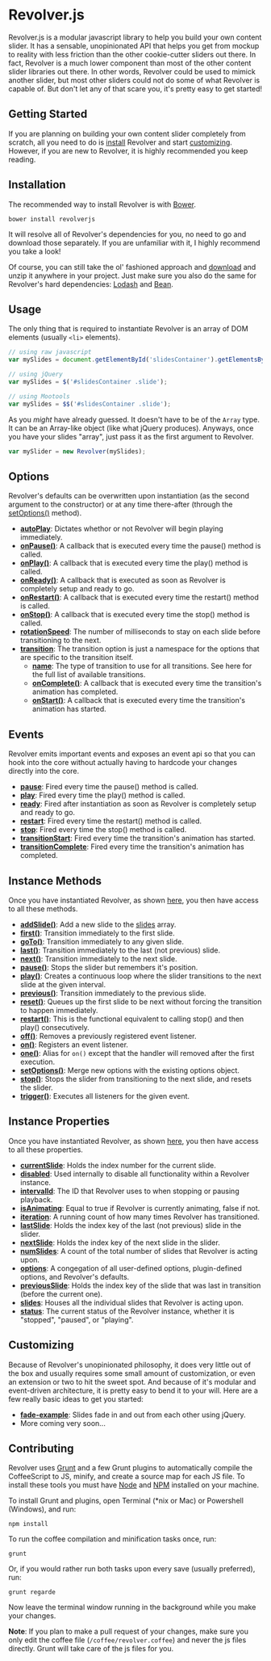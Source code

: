 # Revolver.js

Revolver.js is a modular javascript library to help you build your own content slider. It has a sensable, unopinionated API that helps you get from mockup to reality with less friction than the other cookie-cutter sliders out there. In fact, Revolver is a much lower component than most of the other content slider libraries out there. In other words, Revolver could be used to mimick another slider, but most other sliders could not do some of what Revolver is capable of. But don't let any of that scare you, it's pretty easy to get started!

## Getting Started

If you are planning on building your own content slider completely from scratch, all you need to do is [install](https://github.com/revolverjs/revolverjs#installation) Revolver and start [customizing](#customizing-revolver). However, if you are new to Revolver, it is highly recommended you keep reading.

## Installation

The recommended way to install Revolver is with [Bower](http://bower.io/).

```shell
bower install revolverjs
```

It will resolve all of Revolver's dependencies for you, no need to go and download those separately. If you are unfamiliar with it, I highly recommend you take a look!

Of course, you can still take the ol' fashioned approach and [download](https://github.com/revolverjs/revolverjs/archive/master.zip) and unzip it anywhere in your project. Just make sure you also do the same for Revolver's hard dependencies: [Lodash](http://lodash.com/) and [Bean](https://github.com/fat/bean).

## Usage

The only thing that is required to instantiate Revolver is an array of DOM elements (usually `<li>` elements).

```javascript
// using raw javascript
var mySlides = document.getElementById('slidesContainer').getElementsByClassName('slide');

// using jQuery
var mySlides = $('#slidesContainer .slide');

// using Mootools
var mySlides = $$('#slidesContainer .slide');
```

As you _might_ have already guessed. It doesn't have to be of the `Array` type. It can be an Array-like object (like what jQuery produces). Anyways, once you have your slides "array", just pass it as the first argument to Revolver.

```javascript
var mySlider = new Revolver(mySlides);
```

## Options

Revolver's defaults can be overwritten upon instantiation (as the second argument to the constructor) or at any time there-after (through the [setOptions()](https://github.com/revolverjs/revolverjs/blob/master/docs/instance-methods/setoptions.md) method).

* [**autoPlay**](https://github.com/revolverjs/revolverjs/blob/master/docs/revolver.options.autoplay.md): Dictates whethor or not Revolver will begin playing immediately.
* [**onPause()**](https://github.com/revolverjs/revolverjs/blob/master/docs/revolver.options.onpause.md): A callback that is executed every time the pause() method is called.
* [**onPlay()**](https://github.com/revolverjs/revolverjs/blob/master/docs/revolver.options.onplay.md): A callback that is executed every time the play() method is called.
* [**onReady()**](https://github.com/revolverjs/revolverjs/blob/master/docs/revolver.options.onready.md): A callback that is executed as soon as Revolver is completely setup and ready to go.
* [**onRestart()**](https://github.com/revolverjs/revolverjs/blob/master/docs/revolver.options.onrestart.md): A callback that is executed every time the restart() method is called.
* [**onStop()**](https://github.com/revolverjs/revolverjs/blob/master/docs/revolver.options.onstop.md): A callback that is executed every time the stop() method is called.
* [**rotationSpeed**](https://github.com/revolverjs/revolverjs/blob/master/docs/revolver.options.rotationspeed.md): The number of milliseconds to stay on each slide before transitioning to the next.
* [**transition**](https://github.com/revolverjs/revolverjs/blob/master/docs/revolver.options.transition.md): The transition option is just a namespace for the options that are specific to the transition itself.
  * [**name**](https://github.com/revolverjs/revolverjs/blob/master/docs/revolver.options.transition.name.md): The type of transition to use for all transitions. See here for the full list of available transitions.
  * [**onComplete()**](https://github.com/revolverjs/revolverjs/blob/master/docs/revolver.options.transition.oncomplete.md): A callback that is executed every time the transition's animation has completed.
  * [**onStart()**](https://github.com/revolverjs/revolverjs/blob/master/docs/revolver.options.transition.onstart.md): A callback that is executed every time the transition's animation has started.

## Events

Revolver emits important events and exposes an event api so that you can hook into the core without actually having to hardcode your changes directly into the core.

* [**pause**](https://github.com/revolverjs/revolverjs/blob/master/docs/revolver.events.pause.md): Fired every time the pause() method is called.
* [**play**](https://github.com/revolverjs/revolverjs/blob/master/docs/revolver.events.play.md): Fired every time the play() method is called.
* [**ready**](https://github.com/revolverjs/revolverjs/blob/master/docs/revolver.events.ready.md): Fired after instantiation as soon as Revolver is completely setup and ready to go.
* [**restart**](https://github.com/revolverjs/revolverjs/blob/master/docs/revolver.events.restart.md): Fired every time the restart() method is called.
* [**stop**](https://github.com/revolverjs/revolverjs/blob/master/docs/revolver.events.stop.md): Fired every time the stop() method is called.
* [**transitionStart**](https://github.com/revolverjs/revolverjs/blob/master/docs/revolver.events.transitionstart.md): Fired every time the transition's animation has started.
* [**transitionComplete**](https://github.com/revolverjs/revolverjs/blob/master/docs/revolver.events.transitioncomplete.md): Fired every time the transition's animation has completed.

## Instance Methods

Once you have instantiated Revolver, as shown [here](#usage), you then have access to all these methods.

* [**addSlide()**](https://github.com/revolverjs/revolverjs/blob/master/docs/revolver.methods.addslide.md): Add a new slide to the [slides](https://github.com/revolverjs/revolverjs/blob/master/docs/revolver.props.slides.md) array.
* [**first()**](https://github.com/revolverjs/revolverjs/blob/master/docs/revolver.methods.first.md): Transition immediately to the first slide.
* [**goTo()**](https://github.com/revolverjs/revolverjs/blob/master/docs/revolver.methods.goto.md): Transition immediately to any given slide.
* [**last()**](https://github.com/revolverjs/revolverjs/blob/master/docs/revolver.methods.last.md): Transition immediately to the last (not previous) slide.
* [**next()**](https://github.com/revolverjs/revolverjs/blob/master/docs/revolver.methods.next.md): Transition immediately to the next slide.
* [**pause()**](https://github.com/revolverjs/revolverjs/blob/master/docs/revolver.methods.pause.md): Stops the slider but remembers it's position.
* [**play()**](https://github.com/revolverjs/revolverjs/blob/master/docs/revolver.methods.play.md): Creates a continuous loop where the slider transitions to the next slide at the given interval.
* [**previous()**](https://github.com/revolverjs/revolverjs/blob/master/docs/revolver.methods.previous.md): Transition immediately to the previous slide.
* [**reset()**](https://github.com/revolverjs/revolverjs/blob/master/docs/revolver.methods.reset.md): Queues up the first slide to be next without forcing the transition to happen immediately.
* [**restart()**](https://github.com/revolverjs/revolverjs/blob/master/docs/revolver.methods.restart.md): This is the functional equivalent to calling stop() and then play() consecutively.
* [**off()**](https://github.com/revolverjs/revolverjs/blob/master/docs/revolver.methods.off.md): Removes a previously registered event listener.
* [**on()**](https://github.com/revolverjs/revolverjs/blob/master/docs/revolver.methods.on.md): Registers an event listener.
* [**one()**](https://github.com/revolverjs/revolverjs/blob/master/docs/revolver.methods.one.md): Alias for `on()` except that the handler will removed after the first execution.
* [**setOptions()**](https://github.com/revolverjs/revolverjs/blob/master/docs/revolver.methods.setoptions.md): Merge new options with the existing options object.
* [**stop()**](https://github.com/revolverjs/revolverjs/blob/master/docs/revolver.methods.stop.md): Stops the slider from transitioning to the next slide, and resets the slider.
* [**trigger()**](https://github.com/revolverjs/revolverjs/blob/master/docs/revolver.methods.trigger.md): Executes all listeners for the given event.

## Instance Properties

Once you have instantiated Revolver, as shown [here](#usage), you then have access to all these properties.

* [**currentSlide**](https://github.com/revolverjs/revolverjs/blob/master/docs/revolver.props.currentslide.md): Holds the index number for the current slide.
* [**disabled**](https://github.com/revolverjs/revolverjs/blob/master/docs/revolver.props.disabled.md): Used internally to disable all functionality within a Revolver instance.
* [**intervalId**](https://github.com/revolverjs/revolverjs/blob/master/docs/revolver.props.intervalid.md): The ID that Revolver uses to when stopping or pausing playback.
* [**isAnimating**](https://github.com/revolverjs/revolverjs/blob/master/docs/revolver.props.isanimating.md): Equal to true if Revolver is currently animating, false if not.
* [**iteration**](https://github.com/revolverjs/revolverjs/blob/master/docs/revolver.props.iteration.md): A running count of how many times Revolver has transitioned.
* [**lastSlide**](https://github.com/revolverjs/revolverjs/blob/master/docs/revolver.props.lastslide.md): Holds the index key of the last (not previous) slide in the slider.
* [**nextSlide**](https://github.com/revolverjs/revolverjs/blob/master/docs/revolver.props.nextslide.md): Holds the index key of the next slide in the slider.
* [**numSlides**](https://github.com/revolverjs/revolverjs/blob/master/docs/revolver.props.numslides.md): A count of the total number of slides that Revolver is acting upon.
* [**options**](https://github.com/revolverjs/revolverjs/blob/master/docs/revolver.props.options.md): A congegation of all user-defined options, plugin-defined options, and Revolver's defaults.
* [**previousSlide**](https://github.com/revolverjs/revolverjs/blob/master/docs/revolver.props.previousslide.md): Holds the index key of the slide that was last in transition (before the current one).
* [**slides**](https://github.com/revolverjs/revolverjs/blob/master/docs/revolver.props.slides.md): Houses all the individual slides that Revolver is acting upon.
* [**status**](https://github.com/revolverjs/revolverjs/blob/master/docs/revolver.props.status.md): The current status of the Revolver instance, whether it is "stopped", "paused", or "playing".

## Customizing

Because of Revolver's unopinionated philosophy, it does very little out of the box and usually requires some small amount of customization, or even an extension or two to hit the sweet spot. And because of it's modular and event-driven architecture, it is pretty easy to bend it to your will. Here are a few really basic ideas to get you started:

* [**fade-example**](https://github.com/revolverjs/fade-example): Slides fade in and out from each other using jQuery.
* More coming very soon...

## Contributing

Revolver uses [Grunt](http://gruntjs.com/) and a few Grunt plugins to automatically compile the CoffeeScript to JS, minify, and create a source map for each JS file. To install these tools you must have [Node](http://nodejs.org/) and [NPM](https://npmjs.org/) installed on your machine.

To install Grunt and plugins, open Terminal (*nix or Mac) or Powershell (Windows), and run:

```shell
npm install
```

To run the coffee compilation and minification tasks once, run:

```shell
grunt
```

Or, if you would rather run both tasks upon every save (usually preferred), run:

```shell
grunt regarde
```

Now leave the terminal window running in the background while you make your changes.

**Note**: If you plan to make a pull request of your changes, make sure you only edit the coffee file (`/coffee/revolver.coffee`) and never the js files directly. Grunt will take care of the js files for you.
